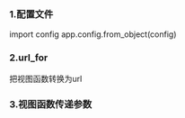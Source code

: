 ### 1.配置文件
import config
app.config.from_object(config)
### 2.url_for
把视图函数转换为url
### 3.视图函数传递参数




